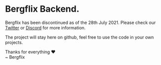 # Bergflix Backend.

Bergflix has been discontinued as of the 28th July 2021.
Please check our [Twitter](https://twitter.com/bergflixtogo)
or [Discord](https://discord.gg/JP9UKrW) for more information.

The project will stay here on github, feel free to use the code
in your own projects.

Thanks for everything ♥️ \
~ Bergflix
